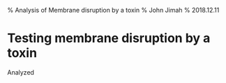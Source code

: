 % Analysis of Membrane disruption by a toxin
% John Jimah
% 2018.12.11

# Testing membrane disruption by a toxin
Analyzed 
